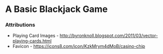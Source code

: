 # A Basic Blackjack Game

### Attributions

-   Playing Card Images - http://byronknoll.blogspot.com/2011/03/vector-playing-cards.html
-   Favicon - https://icons8.com/icon/KzkMrym4dMoB/casino-chip
